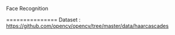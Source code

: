 Face Recognition

===============
Dataset : https://github.com/opencv/opencv/tree/master/data/haarcascades

